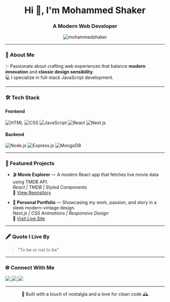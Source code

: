 <!-- 🌐 Mohammed Shaker | Modern × Vintage Web Developer -->

<h1 align="center">Hi 👋, I'm Mohammed Shaker</h1>
<h3 align="center">A Modern Web Developer </h3>

<p align="center">
  <img src="https://komarev.com/ghpvc/?username=mohammedshaker&label=Profile%20views&color=0e75b6&style=flat" alt="mohammedshaker" />
</p>

---

### 🧭 About Me

✨ Passionate about crafting web experiences that balance **modern innovation** and **classic design sensibility**.  
💻 I specialize in full-stack JavaScript development. 

---

### 🛠️ Tech Stack

#### Frontend
![HTML](https://img.shields.io/badge/HTML5-E34F26?style=for-the-badge&logo=html5&logoColor=white)
![CSS](https://img.shields.io/badge/CSS3-1572B6?style=for-the-badge&logo=css3&logoColor=white)
![JavaScript](https://img.shields.io/badge/JavaScript-F7DF1E?style=for-the-badge&logo=javascript&logoColor=black)
![React](https://img.shields.io/badge/React-20232A?style=for-the-badge&logo=react&logoColor=61DAFB)
![Next.js](https://img.shields.io/badge/Next.js-000000?style=for-the-badge&logo=nextdotjs&logoColor=white)

#### Backend
![Node.js](https://img.shields.io/badge/Node.js-43853D?style=for-the-badge&logo=node-dot-js&logoColor=white)
![Express.js](https://img.shields.io/badge/Express.js-404D59?style=for-the-badge)
![MongoDB](https://img.shields.io/badge/MongoDB-4EA94B?style=for-the-badge&logo=mongodb&logoColor=white)

---

### 🚀 Featured Projects

- 🎬 **Movie Explorer** — A modern React app that fetches live movie data using TMDB API.  
  _React | TMDB | Styled Components_  
  🔗 [View Repository](#)

- 🧭 **Personal Portfolio** — Showcasing my work, passion, and story in a sleek modern-vintage design.  
  _Next.js | CSS Animations | Responsive Design_  
  🔗 [Visit Live Site](#)

---

### 🖋️ Quote I Live By

> “To be or not to be”

---

### 🌐 Connect With Me

<p align="left">
<a href="[https://www.linkedin.com/in/mohammed-shaker/" target="_blan](https://www.linkedin.com/in/mohammed-shaker-43755b326/)k">
  <img src="https://img.shields.io/badge/LinkedIn-0077B5?style=for-the-badge&logo=linkedin&logoColor=white"/>
</a>
<a href="https://mohammedshaker.dev" target="_blank">
  <img src="https://img.shields.io/badge/Portfolio-000000?style=for-the-badge&logo=vercel&logoColor=white"/>
</a>
<a href="mailto:mohammedshaker@example.com">
  <img src="https://img.shields.io/badge/Email-D14836?style=for-the-badge&logo=gmail&logoColor=white"/>
</a>
</p>

---

<p align="center">🎨 Built with a touch of nostalgia and a love for clean code 🕰️</p>
